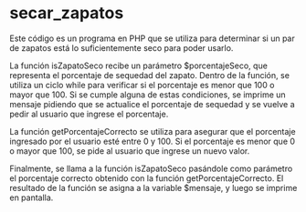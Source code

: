 # secar_zapatos

Este código es un programa en PHP que se utiliza para determinar si un par de zapatos está lo suficientemente seco para poder usarlo.

La función isZapatoSeco recibe un parámetro $porcentajeSeco, que representa el porcentaje de sequedad del zapato. Dentro de la función, se utiliza un ciclo while para verificar si el porcentaje es menor que 100 o mayor que 100. Si se cumple alguna de estas condiciones, se imprime un mensaje pidiendo que se actualice el porcentaje de sequedad y se vuelve a pedir al usuario que ingrese el porcentaje.

La función getPorcentajeCorrecto se utiliza para asegurar que el porcentaje ingresado por el usuario esté entre 0 y 100. Si el porcentaje es menor que 0 o mayor que 100, se pide al usuario que ingrese un nuevo valor.

Finalmente, se llama a la función isZapatoSeco pasándole como parámetro el porcentaje correcto obtenido con la función getPorcentajeCorrecto. El resultado de la función se asigna a la variable $mensaje, y luego se imprime en pantalla.
